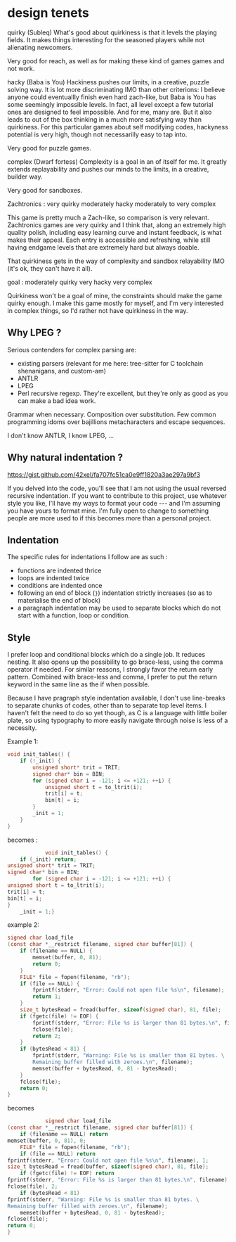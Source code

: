 # design tenets

quirky (Subleq)
What's good about quirkiness is that it levels the playing fields. It makes things interesting for the seasoned players while not alienating newcomers.

Very good for reach, as well as for making these kind of games games and not work.

hacky (Baba is You)
Hackiness pushes our limits, in a creative, puzzle solving way. It is lot more discriminating IMO than other criterions: I believe anyone could eventuallly finish even hard zach-like, but Baba is You has some seemingly impossible levels. In fact, all level except a few tutorial ones are designed to feel impossible. And for me, many are.
But it also leads to out of the box thinking in a much more satisfying way than quirkiness.
For this particular games about self modifying codes, hackyness potential is very high, though not necessarilly easy to tap into.

Very good for puzzle games.

complex (Dwarf fortess)
Complexity is a goal in an of itself for me. It greatly extends replayability and pushes our minds to the limits, in a creative, builder way.

Very good for sandboxes.

Zachtronics :
very quirky
moderately hacky
moderately to very complex

This game is pretty much a Zach-like, so comparison is very relevant.
Zachtronics games are very quirky and I think that, along an extremely high quality polish, including easy learning curve and instant feedback, is what makes their appeal. Each entry is accessible and refreshing, while still having endgame levels that are extremely hard but always doable.

That quirkiness gets in the way of complexity and sandbox relayability IMO (it's ok, they can't have it all).

goal :
moderately quirky
very hacky
very complex

Quirkiness won't be a goal of mine, the constraints should make the game quirky enough. I make this game mostly for myself, and I'm very interested in complex things, so I'd rather not have quirkiness in the way.

## Why LPEG ?
Serious contenders for complex parsing are:
- existing parsers (relevant for me here: tree-sitter for C toolchain shenanigans, and custom-am)
- ANTLR
- LPEG
- Perl recursive regexp. They're excellent, but they're only as good as you can make a bad idea work.

Grammar when necessary. Composition over substitution. Few common programming idoms over bajillions metacharacters and escape sequences.

I don't know ANTLR, I know LPEG, ...

## Why natural indentation ?
https://gist.github.com/42xel/fa707fc51ca0e9ff1820a3ae297a9bf3

If you delved into the code, you'll see that I am not using the usual reversed recursive indentation. If you want to contribute to this project, use whatever style you like, I'll have my ways to format your code --- and I'm assuming you have yours to format mine. I'm fully open to change to something people are more used to if this becomes more than a personal project.

## Indentation
The specific rules for indentations I follow are as such :
- functions are indented thrice
- loops are indented twice
- conditions are indented once
- following an end of block (`}`) indentation strictly increases (so as to materialise the end of block)
- a paragraph indentation may be used to separate blocks which do not start with a function, loop or condition.

## Style
I prefer loop and conditional blocks which do a single job. It reduces nesting. It also opens up the possibility to go brace-less, using the comma operator if needed. For similar reasons, I strongly favor the return early pattern. Combined with brace-less and comma, I prefer to put the return keyword in the same line as the if when possible.

Because I have pragraph style indentation available, I don't use line-breaks to separate chunks of codes, other than to separate top level items. I haven't felt the need to do so yet though, as C is a language with little boiler plate, so using typography to more easily navigate through noise is less of a necessity.

Example 1:
```C
void init_tables() {
    if (!_init) {
        unsigned short* trit = TRIT;
        signed char* bin = BIN;
        for (signed char i = -121; i <= +121; ++i) {
            unsigned short t = to_ltrit(i);
            trit[i] = t;
            bin[t] = i;
        }
        _init = 1;
    }
}
```
becomes :
```C
            void init_tables() {
    if (_init) return;
unsigned short* trit = TRIT;
signed char* bin = BIN;
        for (signed char i = -121; i <= +121; ++i) {
unsigned short t = to_ltrit(i);
trit[i] = t;
bin[t] = i;
}
    _init = 1;}
```

example 2:
```C
signed char load_file
(const char *__restrict filename, signed char buffer[81]) {
    if (filename == NULL) {
        memset(buffer, 0, 81);
        return 0;
    }
    FILE* file = fopen(filename, "rb");
    if (file == NULL) {
        fprintf(stderr, "Error: Could not open file %s\n", filename);
        return 1;
    }
    size_t bytesRead = fread(buffer, sizeof(signed char), 81, file);
    if (fgetc(file) != EOF) {
        fprintf(stderr, "Error: File %s is larger than 81 bytes.\n", filename);
        fclose(file);
        return 2;
    }
    if (bytesRead < 81) {
        fprintf(stderr, "Warning: File %s is smaller than 81 bytes. \
        Remaining buffer filled with zeroes.\n", filename);
        memset(buffer + bytesRead, 0, 81 - bytesRead);
    }
    fclose(file);
    return 0;
}
```
becomes
```C
            signed char load_file
(const char *__restrict filename, signed char buffer[81]) {
    if (filename == NULL) return
memset(buffer, 0, 81), 0;
    FILE* file = fopen(filename, "rb");
    if (file == NULL) return
fprintf(stderr, "Error: Could not open file %s\n", filename), 1;
size_t bytesRead = fread(buffer, sizeof(signed char), 81, file);
    if (fgetc(file) != EOF) return
fprintf(stderr, "Error: File %s is larger than 81 bytes.\n", filename),
fclose(file), 2;
    if (bytesRead < 81)
fprintf(stderr, "Warning: File %s is smaller than 81 bytes. \
Remaining buffer filled with zeroes.\n", filename);
    memset(buffer + bytesRead, 0, 81 - bytesRead);
fclose(file);
return 0;
}
```

